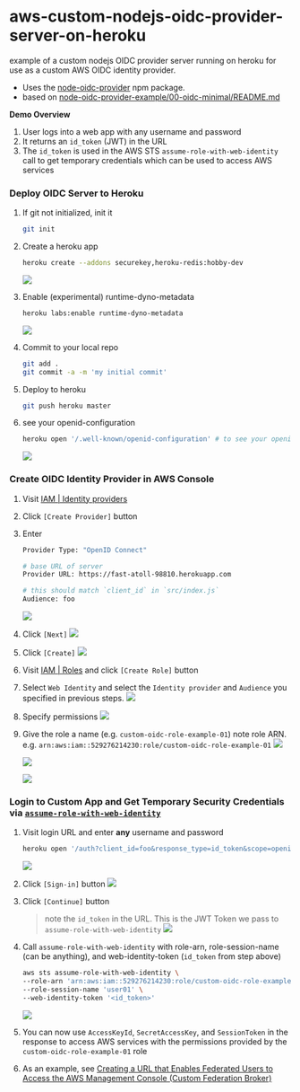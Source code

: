 # aws-custom-nodejs-oidc-provider-server-on-heroku

example of a custom nodejs OIDC provider server running on heroku for use as a custom AWS OIDC identity provider.

* Uses the [node-oidc-provider](https://github.com/panva/node-oidc-provider) npm package.
* based on [node-oidc-provider-example/00-oidc-minimal/README.md](https://github.com/panva/node-oidc-provider-example/blob/master/00-oidc-minimal/README.md)


**Demo Overview**

1. User logs into a web app with any username and password
1. It returns an `id_token` (JWT) in the URL
1. The `id_token` is used in the AWS STS `assume-role-with-web-identity` call to get temporary credentials which can be used to access AWS services

### Deploy OIDC Server to Heroku

1. If git not initialized, init it
    ```sh
    git init
    ```

1. Create a heroku app  
    ```bash
    heroku create --addons securekey,heroku-redis:hobby-dev
    ```
    ![](https://www.evernote.com/l/AAHlRnEvKuhCaIRToznvD5N1UYxRmu9rDC0B/image.png)

1. Enable (experimental) runtime-dyno-metadata
    ```bash
    heroku labs:enable runtime-dyno-metadata
    ```
    ![](https://www.evernote.com/l/AAEe2gZGiLxITLq9aidUWnsiy1S-mXa5Ru0B/image.png)

1. Commit to your local repo  
    ```bash
    git add .
    git commit -a -m 'my initial commit'
    ```

1. Deploy to heroku  
    ```bash
    git push heroku master
    ```

1. see your openid-configuration
    ```bash
    heroku open '/.well-known/openid-configuration' # to see your openid-configuration
    ```
    ![](https://www.evernote.com/l/AAH9MlAdEdlDb7ZUxrEabpIANWYnZ4U-_CgB/image.png)

### Create OIDC Identity Provider in AWS Console

1. Visit [IAM | Identity providers](https://console.aws.amazon.com/iam/home?region=us-east-1#/providers)
1. Click `[Create Provider]` button
1. Enter
    ```sh
    Provider Type: "OpenID Connect"

    # base URL of server
    Provider URL: https://fast-atoll-98810.herokuapp.com
    
    # this should match `client_id` in `src/index.js`
    Audience: foo
    ```
    ![](https://www.evernote.com/l/AAGhRArxfixOfbF249EkftA2N-zAKrKH1i8B/image.png)

1. Click `[Next]`
    ![](https://www.evernote.com/l/AAEnle1U-idHR68ZFsEoOwZdWrUf57KriDAB/image.png)

1. Click `[Create]`
    ![](https://www.evernote.com/l/AAF0xujrLZtGlqN55u6qtI3h0yzk5fhD_E4B/image.png)

1. Visit [IAM | Roles](https://console.aws.amazon.com/iam/home?region=us-east-1#/roles) and click `[Create Role]` button

1. Select `Web Identity` and select the `Identity provider` and `Audience` you specified in previous steps.
    ![](https://www.evernote.com/l/AAH_jVgAkeJO5L2K4uA-rJIIeC3NC3FiI0UB/image.png)

1. Specify permissions
    ![](https://www.evernote.com/l/AAEis9B1oNZLAqxl-RNwG1Q_UVdbLP0lPlkB/image.png)

1. Give the role a name (e.g. `custom-oidc-role-example-01`)
    note role ARN.  e.g. `arn:aws:iam::529276214230:role/custom-oidc-role-example-01`
    ![](https://www.evernote.com/l/AAEis9B1oNZLAqxl-RNwG1Q_UVdbLP0lPlkB/image.png)

    ![](https://www.evernote.com/l/AAEI-_h4KrhEDKAojtRY38L_EJ5CSh1Ww1IB/image.png)

    ![](https://www.evernote.com/l/AAHrxTgJ6SlKrKHdAVWz8mx8mqU92pR75k8B/image.png)

### Login to Custom App and Get Temporary Security Credentials via [`assume-role-with-web-identity`](https://docs.aws.amazon.com/cli/latest/reference/sts/assume-role-with-web-identity.html)

1. Visit login URL and enter **any** username and password
    ```sh
    heroku open '/auth?client_id=foo&response_type=id_token&scope=openid&nonce=123'
    ```
    ![](https://www.evernote.com/l/AAEHWD2T2gJMLpIgAe4QGlAP9XsfAfFmTm0B/image.png)

1. Click `[Sign-in]` button
    ![](https://www.evernote.com/l/AAFdkdeiejxGXKZyImsDLnbClCKoCaTA2NoB/image.png)

1. Click `[Continue]` button
    > note the `id_token` in the URL.  This is the JWT Token we pass to `assume-role-with-web-identity`
    ![](https://www.evernote.com/l/AAGOfSagDqVJ6qQVXelbN31Nwd4kO0MOQdgB/image.png)

1. Call `assume-role-with-web-identity` with role-arn, role-session-name (can be anything), and web-identity-token (`id_token` from step above)
    ```sh
    aws sts assume-role-with-web-identity \
    --role-arn 'arn:aws:iam::529276214230:role/custom-oidc-role-example-01' \
    --role-session-name 'user01' \
    --web-identity-token '<id_token>'
    ```
    ![](https://www.evernote.com/l/AAHLkadFw_JCn4GeTFuA3hnPNfDLWLRyOEEB/image.png)

1. You can now use `AccessKeyId`, `SecretAccessKey`, and `SessionToken` in the response to access AWS services with the permissions provided by the `custom-oidc-role-example-01` role

1. As an example, see [Creating a URL that Enables Federated Users to Access the AWS Management Console (Custom Federation Broker)](https://docs.aws.amazon.com/IAM/latest/UserGuide/id_roles_providers_enable-console-custom-url.html)

